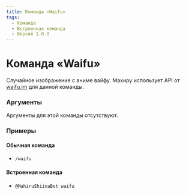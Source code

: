 ```yaml
---
title: Команда «Waifu»
tags:
  - Команда
  - Встроенная команда
  - Версия 1.0.0
---
```


# Команда «Waifu»

Случайное изображение с аниме вайфу. Махиру использует API от [waifu.im](https://waifu.im) для данной команды.

### Аргументы

Аргументы для этой команды отсутствуют.

### Примеры

#### Обычная команда
+ `/waifu`

#### Встроенная команда
+ `@MahiruShiinaBot waifu`
